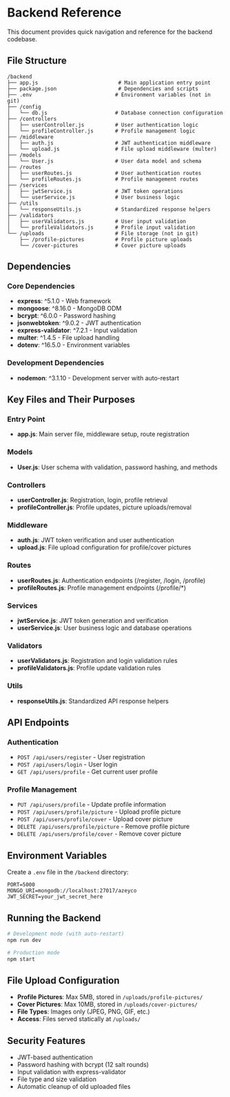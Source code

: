 # Backend Reference

This document provides quick navigation and reference for the backend codebase.

## File Structure

```
/backend
├── app.js                          # Main application entry point
├── package.json                    # Dependencies and scripts
├── .env                           # Environment variables (not in git)
├── /config
│   └── db.js                      # Database connection configuration
├── /controllers
│   ├── userController.js          # User authentication logic
│   └── profileController.js       # Profile management logic
├── /middleware
│   ├── auth.js                    # JWT authentication middleware
│   └── upload.js                  # File upload middleware (multer)
├── /models
│   └── User.js                    # User data model and schema
├── /routes
│   ├── userRoutes.js              # User authentication routes
│   └── profileRoutes.js           # Profile management routes
├── /services
│   ├── jwtService.js              # JWT token operations
│   └── userService.js             # User business logic
├── /utils
│   └── responseUtils.js           # Standardized response helpers
├── /validators
│   ├── userValidators.js          # User input validation
│   └── profileValidators.js       # Profile input validation
└── /uploads                       # File storage (not in git)
    ├── /profile-pictures          # Profile picture uploads
    └── /cover-pictures            # Cover picture uploads
```

## Dependencies

### Core Dependencies

- **express**: ^5.1.0 - Web framework
- **mongoose**: ^8.16.0 - MongoDB ODM
- **bcrypt**: ^6.0.0 - Password hashing
- **jsonwebtoken**: ^9.0.2 - JWT authentication
- **express-validator**: ^7.2.1 - Input validation
- **multer**: ^1.4.5 - File upload handling
- **dotenv**: ^16.5.0 - Environment variables

### Development Dependencies

- **nodemon**: ^3.1.10 - Development server with auto-restart

## Key Files and Their Purposes

### Entry Point

- **app.js**: Main server file, middleware setup, route registration

### Models

- **User.js**: User schema with validation, password hashing, and methods

### Controllers

- **userController.js**: Registration, login, profile retrieval
- **profileController.js**: Profile updates, picture uploads/removal

### Middleware

- **auth.js**: JWT token verification and user authentication
- **upload.js**: File upload configuration for profile/cover pictures

### Routes

- **userRoutes.js**: Authentication endpoints (/register, /login, /profile)
- **profileRoutes.js**: Profile management endpoints (/profile/\*)

### Services

- **jwtService.js**: JWT token generation and verification
- **userService.js**: User business logic and database operations

### Validators

- **userValidators.js**: Registration and login validation rules
- **profileValidators.js**: Profile update validation rules

### Utils

- **responseUtils.js**: Standardized API response helpers

## API Endpoints

### Authentication

- `POST /api/users/register` - User registration
- `POST /api/users/login` - User login
- `GET /api/users/profile` - Get current user profile

### Profile Management

- `PUT /api/users/profile` - Update profile information
- `POST /api/users/profile/picture` - Upload profile picture
- `POST /api/users/profile/cover` - Upload cover picture
- `DELETE /api/users/profile/picture` - Remove profile picture
- `DELETE /api/users/profile/cover` - Remove cover picture

## Environment Variables

Create a `.env` file in the `/backend` directory:

```env
PORT=5000
MONGO_URI=mongodb://localhost:27017/azeyco
JWT_SECRET=your_jwt_secret_here
```

## Running the Backend

```bash
# Development mode (with auto-restart)
npm run dev

# Production mode
npm start
```

## File Upload Configuration

- **Profile Pictures**: Max 5MB, stored in `/uploads/profile-pictures/`
- **Cover Pictures**: Max 10MB, stored in `/uploads/cover-pictures/`
- **File Types**: Images only (JPEG, PNG, GIF, etc.)
- **Access**: Files served statically at `/uploads/`

## Security Features

- JWT-based authentication
- Password hashing with bcrypt (12 salt rounds)
- Input validation with express-validator
- File type and size validation
- Automatic cleanup of old uploaded files
